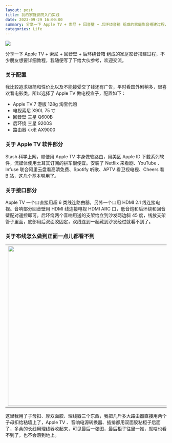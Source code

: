 ```yaml
---
layout: post
title: 我的家庭影院入门实践
date: 2023-09-29 16:00:00
summary: 分享一下 Apple TV + 索尼 + 回音壁 + 后环绕音箱 组成的家庭影音搭建过程，不少朋友想要详细教程，我随便写了下给大伙参考，欢迎交流。
categories: Life
---
```


![](https://cdn.fliggy.com/upic/QdmV2b.jpeg)

分享一下 Apple TV + 索尼 + 回音壁 + 后环绕音箱 组成的家庭影音搭建过程，不少朋友想要详细教程，我随便写了下给大伙参考，欢迎交流。

### 关于配置

我比较追求极简和性价比以及不能接受交了钱还有广告，平时看国外剧稍多，很喜欢看电影类，所以选择了 Apple TV 做电视盒子，配置如下：

- Apple TV 7 港版 128g 淘宝代购
- 电视索尼 X90L 75 寸
- 回音壁 三星 Q600B
- 后环绕 三星 9200S
- 路由器 小米 AX9000

### 关于 Apple TV 软件部分

Stash 科学上网，顺便用 Apple TV 本身做软路由，用美区 Apple ID 下载系列软件，流媒体使用土耳其订阅的拼车很便宜。安装了 Netflix 来看剧、YouTube 、Infuse 联合阿里云盘看高清免费、Spotify 听歌、APTV 看卫视电视、Cheers 看 B 站，这几个基本够用了。

### 关于接口部分

Apple TV 一个口直接用超 6 类线连路由器，另外一个口用 HDMI 2.1 线连接电视。音响部分回音壁用 HDMI 线连接电视 HDMI ARC 口，低音炮和后环绕和回音壁配对遥控即可。后环绕两个音响用送的支架给立到沙发两边斜 45 度，线放支架管子里面，底部用后双面胶固定，双线连到一起藏到沙发经过就看不到了。

### 关于布线怎么做到正面一点儿都看不到

<table>
    <tr>
        <td width="500px">
          <img src="https://cdn.fliggy.com/upic/JEus2Z.jpeg" width="500px" class="img-zoom" />
        </td>
        <td width="500px">
            <img src="https://cdn.fliggy.com/upic/cvLD49.jpeg" width="500px" class="img-zoom" />
        </td>
    </tr>
</table>

这里我用了子母扣、厚双面胶、理线器三个东西，我把几斤多大路由器直接用两个子母扣给粘墙上了，Apple TV 、音响电源转换器、插排都用双面胶粘柜子后面了，多余的长线用理线器收起来，可见最后一张图，最后柜子往里一推，就啥也看不到了，也不会落到地上。

